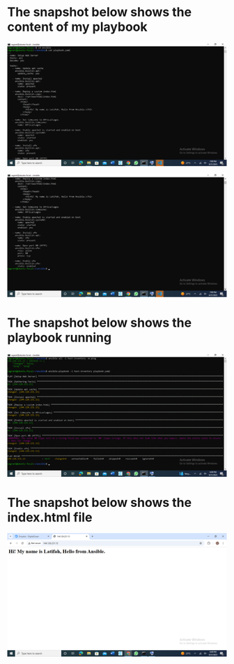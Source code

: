# The snapshot below shows the content of my playbook
![Screenshot](./images/playbook1.png)

![Screenshot](./images/playbook2.png)

# The snapshot below shows the playbook running
![Screenshot](./images/playbook-running.png)


# The snapshot below shows the index.html file
![Screenshot](./images/index.html-file.png)